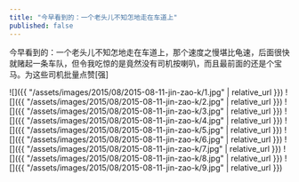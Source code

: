 ```yaml
---
title: "今早看到的：一个老头儿不知怎地走在车道上"
published: false
---
```

今早看到的：一个老头儿不知怎地走在车道上，那个速度之慢堪比龟速，后面很快就赌起一条车队，但令我吃惊的是竟然没有司机按喇叭，而且最前面的还是个宝马。为这些司机批量点赞[强]



![]({{ "/assets/images/2015/08/2015-08-11-jin-zao-k/1.jpg" | relative_url }})
![]({{ "/assets/images/2015/08/2015-08-11-jin-zao-k/2.jpg" | relative_url }})
![]({{ "/assets/images/2015/08/2015-08-11-jin-zao-k/3.jpg" | relative_url }})
![]({{ "/assets/images/2015/08/2015-08-11-jin-zao-k/4.jpg" | relative_url }})
![]({{ "/assets/images/2015/08/2015-08-11-jin-zao-k/5.jpg" | relative_url }})
![]({{ "/assets/images/2015/08/2015-08-11-jin-zao-k/6.jpg" | relative_url }})
![]({{ "/assets/images/2015/08/2015-08-11-jin-zao-k/7.jpg" | relative_url }})
![]({{ "/assets/images/2015/08/2015-08-11-jin-zao-k/8.jpg" | relative_url }})
![]({{ "/assets/images/2015/08/2015-08-11-jin-zao-k/9.jpg" | relative_url }})

